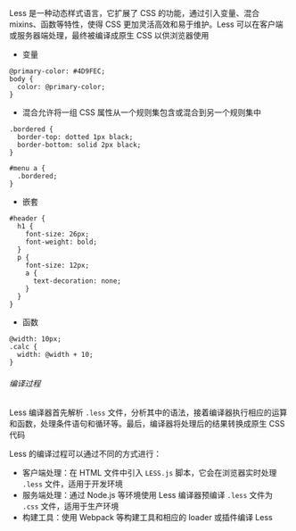 Less 是一种动态样式语言，它扩展了 CSS 的功能，通过引入变量、混合 mixins、函数等特性，使得 CSS 更加灵活高效和易于维护。Less 可以在客户端或服务器端处理，最终被编译成原生 CSS 以供浏览器使用

- 变量

```less
@primary-color: #4D9FEC;
body {
  color: @primary-color;
}
```

- 混合允许将一组 CSS 属性从一个规则集包含或混合到另一个规则集中

```less
.bordered {
  border-top: dotted 1px black;
  border-bottom: solid 2px black;
}

#menu a {
  .bordered;
}
```

- 嵌套

```less
#header {
  h1 {
    font-size: 26px;
    font-weight: bold;
  }
  p {
    font-size: 12px;
    a {
      text-decoration: none;
    }
  }
}
```

- 函数

```less
@width: 10px;
.calc {
  width: @width + 10;
}
```

###### 编译过程

Less 编译器首先解析 `.less` 文件，分析其中的语法，接着编译器执行相应的运算和函数，处理条件语句和循环等。最后，编译器将处理后的结果转换成原生 CSS 代码

Less 的编译过程可以通过不同的方式进行：

- 客户端处理：在 HTML 文件中引入 `LESS.js` 脚本，它会在浏览器实时处理 `.less` 文件，适用于开发环境
- 服务端处理：通过 Node.js 等环境使用 Less 编译器预编译 `.less` 文件为 `.css` 文件，适用于生产环境
- 构建工具：使用 Webpack 等构建工具和相应的 loader 或插件编译 Less
